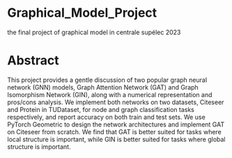 # Graphical_Model_Project
the final project of graphical model in centrale supélec 2023

# Abstract
This project provides a gentle discussion of two popular graph neural network (GNN) models, Graph Attention Network (GAT) and Graph Isomorphism Network (GIN), along with a numerical representation and pros/cons analysis. We implement both networks on two datasets, Citeseer and Protein in TUDataset, for node and graph classification tasks respectively, and report accuracy on both train and test sets. We use PyTorch Geometric to design the network architectures and implement GAT on Citeseer from scratch. We find that GAT is better suited for tasks where local structure is important, while GIN is better suited for tasks where global structure is important. 
